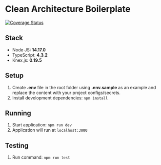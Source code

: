 # Clean Architecture Boilerplate

[![Coverage Status](https://coveralls.io/repos/github/xXMauricioHXx/clean-architecture-boilerplate/badge.svg?branch=master)](https://coveralls.io/github/xXMauricioHXx/clean-architecture-boilerplate?branch=master)

## Stack

- Node JS: **14.17.0**
- TypeScript: **4.3.2**
- Knex.js: **0.19.5**


## Setup
1. Create **.env** file in the root folder using **.env.sample** as an example and replace the content with your project configs/secrets.
2. Install development dependencies:
`npm install`

## Running
1. Start application: `npm run dev` 
2. Application will run at `localhost:3000`

## Testing
1. Run command: `npm run test`
